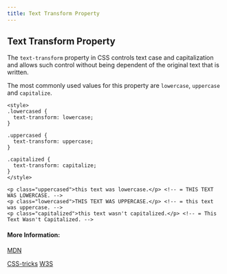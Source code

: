 ```yaml
---
title: Text Transform Property
---
```

## Text Transform Property

The `text-transform` property in CSS controls text case and capitalization and allows such control without being dependent of the original text that is written.

The most commonly used values for this property are `lowercase`, `uppercase` and `capitalize`. 

```
<style>
.lowercased {
  text-transform: lowercase;
}

.uppercased {
  text-transform: uppercase;
}

.capitalized {
  text-transform: capitalize;
}
</style>

<p class="uppercased">this text was lowercase.</p> <!-- = THIS TEXT WAS LOWERCASE. -->
<p class="lowercased">THIS TEXT WAS UPPERCASE.</p> <!-- = this text was uppercase. -->
<p class="capitalized">this text wasn't capitalized.</p> <!-- = This Text Wasn't Capitalized. -->
```

#### More Information:
[MDN](https://developer.mozilla.org/en-US/docs/Web/CSS/text-transform)

[CSS-tricks](https://css-tricks.com/almanac/properties/t/text-transform/)
[W3S](https://www.w3schools.com/cssref/pr_text_text-transform.asp)

